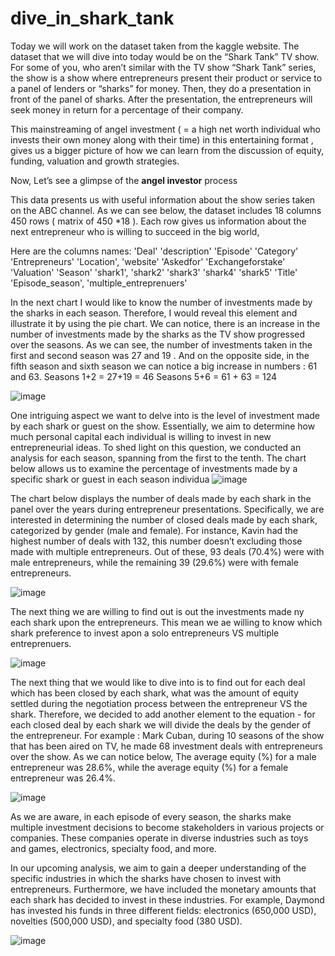 # dive_in_shark_tank

Today we will work on the dataset taken from the kaggle website.
The dataset that we will dive into today would be on the “Shark Tank” TV show.
For some of you, who aren’t similar with the TV show “Shark Tank” series, the show is a show where entrepreneurs present their product or service to a panel of lenders or “sharks” for money. Then, they do a presentation in front of the panel of sharks. After the presentation, the entrepreneurs will seek money in return for a percentage of their company.

This mainstreaming of angel investment (  = a high net worth individual who invests their own money along with their time) in this entertaining format , gives us a bigger picture of how we can learn from the discussion of equity, funding, valuation and growth strategies.

Now, Let’s see a glimpse of the **angel investor** process

This data presents us with useful information about the show series taken on the ABC channel.
As we can see below, the dataset includes 18 columns 450 rows ( matrix of 450 *18 ). Each row gives us information about the next entrepreneur who is willing to succeed in the big world,


Here are the columns names:
'Deal'
'description'
 'Episode'
 'Category'
 'Entrepreneurs'
 'Location',
 'website' 
'Askedfor'
 'Exchangeforstake'
 'Valuation'
 'Season'
 'shark1', 'shark2' 'shark3' 'shark4' 'shark5'
 'Title'
 'Episode_season',
 'multiple_entreprenuers'







In the next chart I would like to know the number of investments made by the sharks in each season. Therefore, I would reveal this element and illustrate it by using  the pie chart.
We can notice, there is an increase in the number of investments made by the sharks as the TV show progressed over the seasons.
As we can see, the number of investments taken in the first and second season was 27 and 19 .
And on the opposite side, in the fifth season  and sixth season we can notice a big increase in numbers : 61 and 63.
Seasons 1+2  = 27+19 = 46
Seasons 5+6 = 61 + 63 = 124

![image](https://github.com/AnalyticsForPleasure/dive_into_shark_tank/assets/28948369/ba36aab0-718a-4310-b7cc-68b869f5a7c8)



One intriguing aspect we want to delve into is the level of investment made by each shark or guest on the show. Essentially, we aim to determine how much personal capital each individual is willing to invest in new entrepreneurial ideas. To shed light on this question, we conducted an analysis for each season, spanning from the first to the tenth. The chart below allows us to examine the percentage of investments made by a specific shark or guest in each season individua
![image](https://user-images.githubusercontent.com/28948369/234967869-da3aeb9b-3e4a-4710-9ff1-7a20b988f1ff.png)




The chart below displays the number of deals made by each shark in the panel over the years during entrepreneur presentations. Specifically, we are interested in determining the number of closed deals made by each shark, categorized by gender (male and female). For instance, Kavin had the highest number of deals with 132, this number doesn’t excluding those made with multiple entrepreneurs. Out of these, 93 deals (70.4%) were with male entrepreneurs, while the remaining 39 (29.6%) were with female entrepreneurs.

![image](https://github.com/AnalyticsForPleasure/dive_into_shark_tank/assets/28948369/cb3534ad-fd37-4580-bc62-2ae04acf3297)


The next thing we are willing to find out is out the investments made ny each shark upon the entrepreneurs. This mean we ae willing to know which shark preference to invest apon a solo entrepreneurs VS  multiple entreprenuers.





![image](https://user-images.githubusercontent.com/28948369/236793307-0a116837-577a-4398-abc6-d9108eb23819.png)


The next thing that we would like to dive into is to find out for each deal which has been closed by each shark, what was the amount of equity settled during the negotiation process between the entrepreneur VS the shark. Therefore, we decided to add another element to the equation - for each closed deal by each shark we will divide the deals by the gender of the entrepreneur. For example : Mark Cuban, during 10 seasons of the show that has been aired on TV, he made 68 investment deals with entrepreneurs over the show. As we can notice below, The average equity (%) for a male entrepreneur was 28.6%, while the average equity (%) for a female entrepreneur was 26.4%.



![image](https://github.com/AnalyticsForPleasure/dive_into_shark_tank/assets/28948369/ecc19377-a3da-41f0-b224-ffd21aab5f29)

As we are aware, in each episode of every season, the sharks make multiple investment decisions to become stakeholders in various projects or companies. These companies operate in diverse industries such as toys and games, electronics, specialty food, and more.

In our upcoming analysis, we aim to gain a deeper understanding of the specific industries in which the sharks have chosen to invest with entrepreneurs. Furthermore, we have included the monetary amounts that each shark has decided to invest in these industries. For example, Daymond has invested his funds in three different fields: electronics (650,000 USD), novelties (500,000 USD), and specialty food (380 USD).

![image](https://github.com/AnalyticsForPleasure/dive_into_shark_tank/assets/28948369/8c45ac2a-fb30-445e-9eef-7cbd433ad536)
